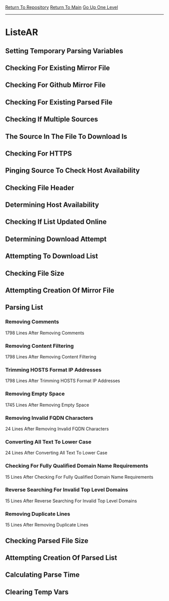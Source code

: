 [Return To Repository](https://github.com/deathbybandaid/piholeparser/)
[Return To Main](https://github.com/deathbybandaid/piholeparser/blob/master/RecentRunLogs/Mainlog.md)
[Go Up One Level](https://github.com/deathbybandaid/piholeparser/blob/master/RecentRunLogs/TopLevelScripts/30-Processing-External-Blacklists.md)
____________________________________
# ListeAR
## Setting Temporary Parsing Variables
## Checking For Existing Mirror File
## Checking For Github Mirror File
## Checking For Existing Parsed File
## Checking If Multiple Sources
## The Source In The File To Download Is
## Checking For HTTPS
## Pinging Source To Check Host Availability
## Checking File Header
## Determining Host Availability
## Checking If List Updated Online
## Determining Download Attempt
## Attempting To Download List
## Checking File Size
## Attempting Creation Of Mirror File
## Parsing List
### Removing Comments
1798 Lines After Removing Comments
### Removing Content Filtering
1798 Lines After Removing Content Filtering
### Trimming HOSTS Format IP Addresses
1798 Lines After Trimming HOSTS Format IP Addresses
### Removing Empty Space
1745 Lines After Removing Empty Space
### Removing Invalid FQDN Characters
24 Lines After Removing Invalid FQDN Characters
### Converting All Text To Lower Case
24 Lines After Converting All Text To Lower Case
### Checking For Fully Qualified Domain Name Requirements
15 Lines After Checking For Fully Qualified Domain Name Requirements
### Reverse Searching For Invalid Top Level Domains
15 Lines After Reverse Searching For Invalid Top Level Domains
### Removing Duplicate Lines
15 Lines After Removing Duplicate Lines
## Checking Parsed File Size
## Attempting Creation Of Parsed List
## Calculating Parse Time
## Clearing Temp Vars
